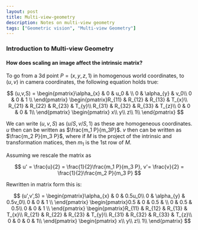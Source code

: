 ```yaml
---
layout: post
title: Multi-view-geometry
description: Notes on multi-view geometry
tags: ["Geometric vision", "Multi-view Geometry"]
---
```


### Introduction to Multi-view Geometry

#### How does scaling an image affect the intrinsic matrix? 

To go from a 3d point $P=(x,y,z,1)$ in homogenous world coordinates, to $(u,v)$ in camera coordinates, the following equation holds true:

$$
(u,v,S) = \begin{pmatrix}\alpha_{x} & 0 & u_0 & \\
0 & \alpha_{y} & v_0\\
0 & 0 & 1 \\
\end{pmatrix}
\begin{pmatrix}R_{11} & R_{12} & R_{13} & T_{x}\\
R_{21} & R_{22} & R_{23} & T_{y}\\
R_{31} & R_{32} & R_{33} & T_{z}\\
0 & 0 & 0 & 1\\
\end{pmatrix}
\begin{pmatrix}
x\\  
y\\  
z\\ 
1\\
\end{pmatrix}
$$

We can write $(u,v,S)$ as $(u/S,v/S,1)$ as these are homogeneous coordinates. $u$ then can be written as $\frac{m_1 P}{m_3P}$. $v$ then can be written as $\frac{m_2 P}{m_3 P}$, where if $M$ is the project of the intrinsic and transformation matices, then $m_1$ is the 1st row of $M$.

Assuming we rescale the matrix as

$$
u' = \frac{u}{2} = \frac{1}{2}\frac{m_1 P}{m_3 P},  v'= \frac{v}{2} =  \frac{1}{2}\frac{m_2 P}{m_3 P}
$$

Rewritten in matrix form this is:


$$
(u',v',S) = \begin{pmatrix}\alpha_{x} & 0 & 0.5u_0\\
0 & \alpha_{y} & 0.5v_0\\
0 & 0 & 1 \\
\end{pmatrix}
\begin{pmatrix}0.5 & 0 & 0.5 & \\
0 & 0.5 & 0.5\\
0 & 0 & 1 \\
\end{pmatrix}
\begin{pmatrix}R_{11} & R_{12} & R_{13} & T_{x}\\
R_{21} & R_{22} & R_{23} & T_{y}\\
R_{31} & R_{32} & R_{33} & T_{z}\\
0 & 0 & 0 & 1\\
\end{pmatrix}
\begin{pmatrix}
x\\  
y\\  
z\\ 
1\\
\end{pmatrix}
$$
